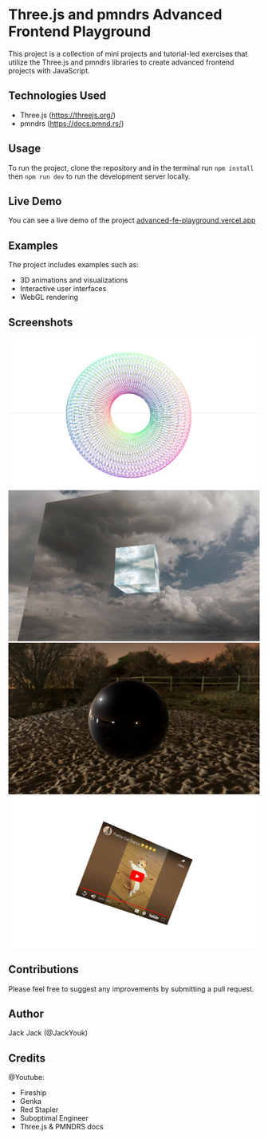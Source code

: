 # Three.js and pmndrs Advanced Frontend Playground

This project is a collection of mini projects and tutorial-led exercises that utilize the Three.js and pmndrs libraries to create advanced frontend projects with JavaScript.

## Technologies Used
- Three.js (https://threejs.org/)
- pmndrs (https://docs.pmnd.rs/)

## Usage
To run the project, clone the repository and in the terminal run ```npm install``` then ```npm run dev``` to run the development server locally.

## Live Demo
You can see a live demo of the project [advanced-fe-playground.vercel.app](https://advanced-fe-playground.vercel.app)

## Examples
The project includes examples such as:
- 3D animations and visualizations
- Interactive user interfaces
- WebGL rendering

## Screenshots
![image of template](/public/assets/template.png)
![image of skybox](/public/assets/skybox.png)
![image of shiny ball](/public/assets/shinyball.png)
![image of floating youtube vid](/public/assets/floatingvid.png)

## Contributions
Please feel free to suggest any improvements by submitting a pull request.

## Author
Jack Jack (@JackYouk)

## Credits
@Youtube:
- Fireship
- Genka
- Red Stapler
- Suboptimal Engineer
- Three.js & PMNDRS docs